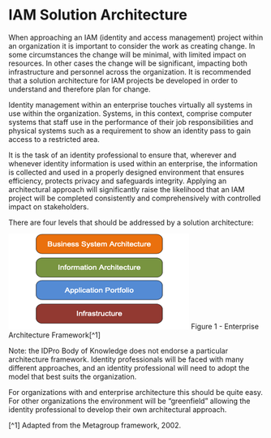 IAM Solution Architecture
==========================

When approaching an IAM (identity and access management) project within an
organization it is important to consider the work as creating change. In some
circumstances the change will be minimal, with limited impact on resources. In
other cases the change will be significant, impacting both infrastructure and
personnel across the organization. It is recommended that a solution
architecture for IAM projects be developed in order to understand and therefore
plan for change.

Identity management within an enterprise touches virtually all systems in use
within the organization. Systems, in this context, comprise computer systems
that staff use in the performance of their job responsibilities and physical
systems such as a requirement to show an identity pass to gain access to a
restricted area.

It is the task of an identity professional to ensure that, wherever and whenever
identity information is used within an enterprise, the information is collected
and used in a properly designed environment that ensures efficiency, protects
privacy and safeguards integrity. Applying an architectural approach will
significantly raise the likelihood that an IAM project will be completed
consistently and comprehensively with controlled impact on stakeholders.

There are four levels that should be addressed by a solution architecture:


![Enterprise Architecture Framework](Figure1.png)
Figure 1 - Enterprise Architecture Framework[^1]


Note: the IDPro Body of Knowledge does not endorse a particular architecture
framework. Identity professionals will be faced with many different approaches,
and an identity professional will need to adopt the model that best suits the
organization.

For organizations with and enterprise architecture this should be quite easy.
For other organizations the environment will be “greenfield” allowing the
identity professional to develop their own architectural approach.

[^1] Adapted from the Metagroup framework, 2002.
